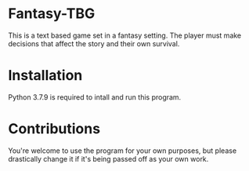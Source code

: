 # Fantasy-TBG
This is a text based game set in a fantasy setting. The player must make decisions that affect the story and their own survival.

# Installation
Python 3.7.9 is required to intall and run this program. 

# Contributions
You're welcome to use the program for your own purposes, but please drastically change it if it's being passed off as your own work.
